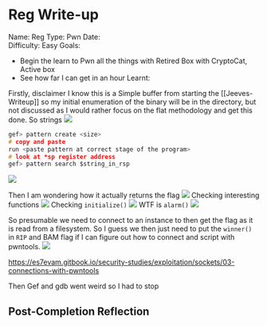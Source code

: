 # Reg Write-up

Name: Reg
Type: Pwn
Date:  
Difficulty:  Easy
Goals:  
- Begin the learn to Pwn all the things with Retired Box with CryptoCat, Active box 
- See how far I can get in an hour
Learnt:

Firstly, disclaimer I know this is a Simple buffer from starting the [[Jeeves-Writeup]] so my initial enumeration of the binary will be in the directory, but not discussed as I would rather focus on the flat methodology and get this done. So strings
![](enum.png)

```c
gef> pattern create <size>
# copy and paste 
run <paste pattern at correct stage of the program>
# look at *sp register address 
gef> pattern search $string_in_rsp
```

![](overflowingforrsp.png)

Then I am wondering how it actually returns the flag
![](r2d2regafl.png)
Checking interesting functions
![](pdfinterestingfunctions1.png)
Checking `initialize()`
![](syminitialize.png)
WTF is `alarm()`
![](whatisalarm.png)

So presumable we need to connect to an instance to then get the flag as it is read from a filesystem.  So I guess we then just need to put the `winner()` in `RIP` and BAM flag if I can figure out how to connect and script with pwntools. 
![](testingconnection.png)

https://es7evam.gitbook.io/security-studies/exploitation/sockets/03-connections-with-pwntools

Then Gef and gdb went weird so I had to stop

## Post-Completion Reflection


	
